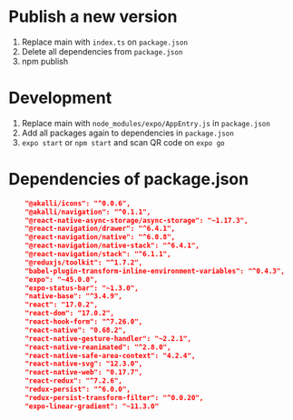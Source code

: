 # Publish a new version

1.  Replace main with `index.ts` on `package.json`
2.  Delete all dependencies from `package.json`
3.  npm publish

# Development

1.  Replace main with `node_modules/expo/AppEntry.js` in `package.json`
2.  Add all packages again to dependencies in `package.json`
3.  `expo start` or `npm start` and scan QR code on `expo go`

# Dependencies of package.json

```json
    "@akalli/icons": "^0.0.6",
    "@akalli/navigation": "^0.1.1",
    "@react-native-async-storage/async-storage": "~1.17.3",
    "@react-navigation/drawer": "^6.4.1",
    "@react-navigation/native": "^6.0.8",
    "@react-navigation/native-stack": "^6.4.1",
    "@react-navigation/stack": "^6.1.1",
    "@reduxjs/toolkit": "^1.7.2",
    "babel-plugin-transform-inline-environment-variables": "^0.4.3",
    "expo": "~45.0.0",
    "expo-status-bar": "~1.3.0",
    "native-base": "^3.4.9",
    "react": "17.0.2",
    "react-dom": "17.0.2",
    "react-hook-form": "^7.26.0",
    "react-native": "0.68.2",
    "react-native-gesture-handler": "~2.2.1",
    "react-native-reanimated": "^2.8.0",
    "react-native-safe-area-context": "4.2.4",
    "react-native-svg": "12.3.0",
    "react-native-web": "0.17.7",
    "react-redux": "^7.2.6",
    "redux-persist": "^6.0.0",
    "redux-persist-transform-filter": "^0.0.20",
    "expo-linear-gradient": "~11.3.0"
```
